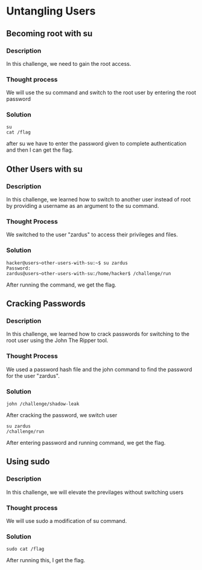 # Untangling Users
## Becoming root with su
### Description
In this challenge, we need to gain the root access.
### Thought process
We will use the su command and switch to the root user by entering the root password
### Solution
```
su
cat /flag
```
after su we have to enter the password given to complete authentication and then I can get the flag.
##
## Other Users with su
### Description
In this challenge, we learned how to switch to another user instead of root by providing a username as an argument to the su command.
### Thought Process
We switched to the user "zardus" to access their privileges and files.
### Solution
```
hacker@users~other-users-with-su:~$ su zardus
Password: 
zardus@users~other-users-with-su:/home/hacker$ /challenge/run
```
After running the command, we get the flag.
## 
## Cracking Passwords
### Description
In this challenge, we learned how to crack passwords for switching to the root user using the John The Ripper tool.
### Thought Process
We used a password hash file and the john command to find the password for the user "zardus".
### Solution
```
john /challenge/shadow-leak
```
After cracking the password, we switch user
```
su zardus
/challenge/run
```
After entering password and running command, we get the flag.
##
## Using sudo
### Description
In this challenge, we will elevate the previlages without switching users
### Thought process
We will use sudo a modification of su command.
### Solution
```
sudo cat /flag
```
After running this, I get the flag.
